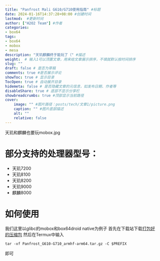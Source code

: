 ```yaml
---
title: "Panfrost Mali G610/G710使用指南" #标题
date: 2024-01-16T14:37:28+08:00 #创建时间
lastmod:  #更新时间
author: ["H2O2 Team"] #作者
categories: 
- box64
tags: 
- box64
- mobox
- mesa
description: "天玑麒麟终于能玩了（" #描述
weight:  # 输入1可以顶置文章，用来给文章展示排序，不填就默认按时间排序
slug: ""
draft: false # 是否为草稿
comments: true #是否展示评论
showToc: true # 显示目录
TocOpen: true # 自动展开目录
hidemeta: false # 是否隐藏文章的元信息，如发布日期、作者等
disableShare: true # 底部不显示分享栏
showbreadcrumbs: true #顶部显示当前路径
cover:
    image: "" #图片路径：posts/tech/文章1/picture.png
    caption: "" #图片底部描述
    alt: ""
    relative: false
--- 
```


天玑和麒麟也要玩mobox.jpg
<!--more-->
# 部分支持的处理器型号：
- 天玑7200
- 天玑8100
- 天玑8200
- 天玑9000
- 麒麟8000
# 如何使用
我们这里以glibc的mobox和box64droid native为例子
首先在下载站下载[打包好的压缩包](https://alist.vofficial233.com/Exagear%20&%20box64/Panfrost_G610-G710_armhf-arm64.tar_20240117_002003966.gz)
然后在Termux中输入
```
tar -xf Panfrost_G610-G710_armhf-arm64.tar.gz -C $PREFIX
```
即可